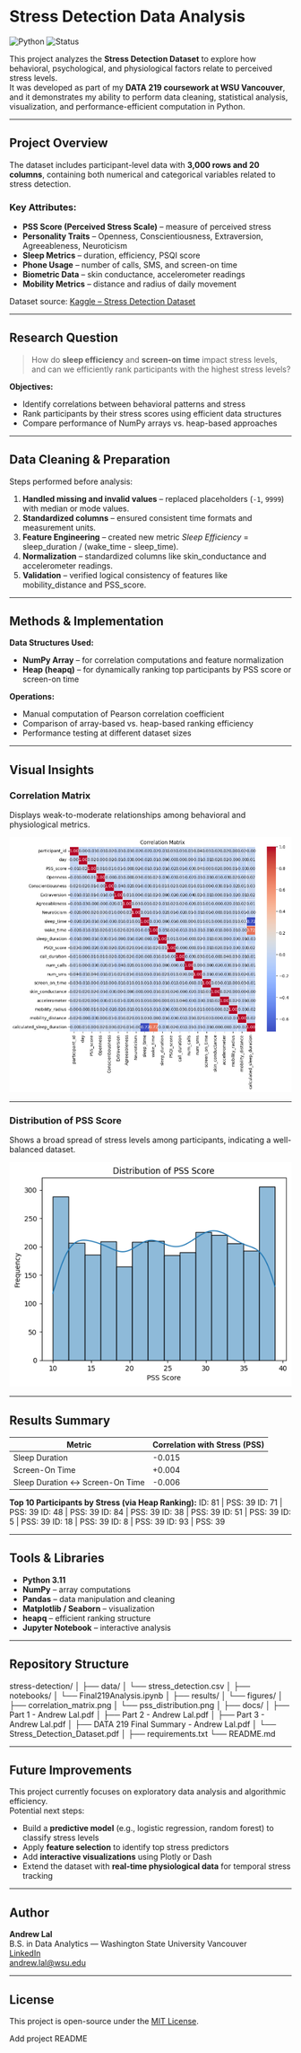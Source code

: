 # Stress Detection Data Analysis
![Python](https://img.shields.io/badge/Python-3.11-blue.svg)
![Status](https://img.shields.io/badge/Status-Completed-brightgreen)

This project analyzes the **Stress Detection Dataset** to explore how behavioral, psychological, and physiological factors relate to perceived stress levels.  
It was developed as part of my **DATA 219 coursework at WSU Vancouver**, and it demonstrates my ability to perform data cleaning, statistical analysis, visualization, and performance-efficient computation in Python.

---

## Project Overview
The dataset includes participant-level data with **3,000 rows and 20 columns**, containing both numerical and categorical variables related to stress detection.

### Key Attributes:
- **PSS Score (Perceived Stress Scale)** – measure of perceived stress  
- **Personality Traits** – Openness, Conscientiousness, Extraversion, Agreeableness, Neuroticism  
- **Sleep Metrics** – duration, efficiency, PSQI score  
- **Phone Usage** – number of calls, SMS, and screen-on time  
- **Biometric Data** – skin conductance, accelerometer readings  
- **Mobility Metrics** – distance and radius of daily movement  

Dataset source: [Kaggle – Stress Detection Dataset](https://www.kaggle.com/datasets/swadeshi/stress-detection-dataset)

---

## Research Question
> How do **sleep efficiency** and **screen-on time** impact stress levels, and can we efficiently rank participants with the highest stress levels?

**Objectives:**
- Identify correlations between behavioral patterns and stress  
- Rank participants by their stress scores using efficient data structures  
- Compare performance of NumPy arrays vs. heap-based approaches  

---

## Data Cleaning & Preparation
Steps performed before analysis:
1. **Handled missing and invalid values** – replaced placeholders (`-1`, `9999`) with median or mode values.  
2. **Standardized columns** – ensured consistent time formats and measurement units.  
3. **Feature Engineering** – created new metric *Sleep Efficiency* = sleep_duration / (wake_time - sleep_time).  
4. **Normalization** – standardized columns like skin_conductance and accelerometer readings.  
5. **Validation** – verified logical consistency of features like mobility_distance and PSS_score.  

---

## Methods & Implementation
**Data Structures Used:**
- **NumPy Array** – for correlation computations and feature normalization  
- **Heap (heapq)** – for dynamically ranking top participants by PSS score or screen-on time  

**Operations:**
- Manual computation of Pearson correlation coefficient  
- Comparison of array-based vs. heap-based ranking efficiency  
- Performance testing at different dataset sizes  

---

## Visual Insights

### Correlation Matrix
Displays weak-to-moderate relationships among behavioral and physiological metrics.

![Correlation Matrix](Results/Figures/correlation_matrix.png)

---

### Distribution of PSS Score
Shows a broad spread of stress levels among participants, indicating a well-balanced dataset.

![Distribution of PSS Score](Results/Figures/pss_distribution.png)

---

## Results Summary
| Metric | Correlation with Stress (PSS) |
|--------|-------------------------------|
| Sleep Duration | -0.015 |
| Screen-On Time | +0.004 |
| Sleep Duration ↔ Screen-On Time | -0.006 |

**Top 10 Participants by Stress (via Heap Ranking):**
ID: 81 | PSS: 39
ID: 71 | PSS: 39
ID: 48 | PSS: 39
ID: 84 | PSS: 39
ID: 38 | PSS: 39
ID: 51 | PSS: 39
ID: 5 | PSS: 39
ID: 18 | PSS: 39
ID: 8 | PSS: 39
ID: 93 | PSS: 39

---

## Tools & Libraries
- **Python 3.11**  
- **NumPy** – array computations  
- **Pandas** – data manipulation and cleaning  
- **Matplotlib / Seaborn** – visualization  
- **heapq** – efficient ranking structure  
- **Jupyter Notebook** – interactive analysis  

---

## Repository Structure
stress-detection/
│
├── data/
│ └── stress_detection.csv
│
├── notebooks/
│ └── Final219Analysis.ipynb
│
├── results/
│ └── figures/
│ ├── correlation_matrix.png
│ └── pss_distribution.png
│
├── docs/
│ ├── Part 1 - Andrew Lal.pdf
│ ├── Part 2 - Andrew Lal.pdf
│ ├── Part 3 - Andrew Lal.pdf
│ ├── DATA 219 Final Summary - Andrew Lal.pdf
│ └── Stress_Detection_Dataset.pdf
│
├── requirements.txt
└── README.md

---

## Future Improvements
This project currently focuses on exploratory data analysis and algorithmic efficiency.  
Potential next steps:
- Build a **predictive model** (e.g., logistic regression, random forest) to classify stress levels  
- Apply **feature selection** to identify top stress predictors  
- Add **interactive visualizations** using Plotly or Dash  
- Extend the dataset with **real-time physiological data** for temporal stress tracking  

---

## Author
**Andrew Lal**  
B.S. in Data Analytics — Washington State University Vancouver  
[LinkedIn](https://www.linkedin.com/in/andrew-lal-99287320b/)  
andrew.lal@wsu.edu  

---

## License
This project is open-source under the [MIT License](LICENSE).

Add project README
